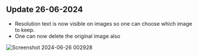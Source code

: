 ## Update 26-06-2024
- Resolution text is now visible on images so one can choose which image to keep.
- One can now delete the original image also 

![Screenshot 2024-06-26 002928](https://github.com/daxcay/ImageDuplicateFinder/assets/164315771/115a789e-e8d6-4f34-bd91-772aef83867b)
